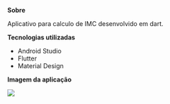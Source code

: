 <strong>Sobre</strong>

Aplicativo para calculo de IMC desenvolvido em dart.

<strong>Tecnologias utilizadas</strong>
  
  - Android Studio 
  - Flutter
  - Material Design

<strong>Imagem da aplicação</strong>

<img src="https://user-images.githubusercontent.com/37080995/84595332-b9ab6400-ae2d-11ea-9d1c-f0d65f3cbb7c.jpg">
